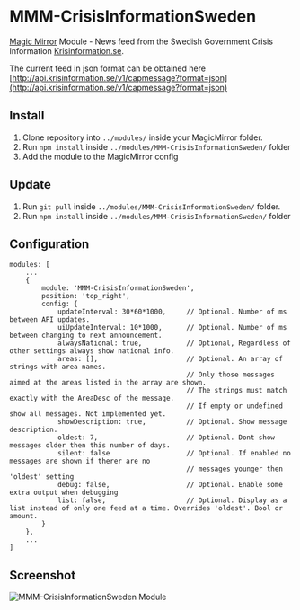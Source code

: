 # MMM-CrisisInformationSweden
[Magic Mirror](https://magicmirror.builders/) Module - News feed from the Swedish Government Crisis Information 
[Krisinformation.se](https://www.krisinformation.se/engelska).

The current feed in json format can be obtained here [http://api.krisinformation.se/v1/capmessage?format=json](http://api.krisinformation.se/v1/capmessage?format=json)


## Install
1. Clone repository into ``../modules/`` inside your MagicMirror folder.
2. Run ``npm install`` inside ``../modules/MMM-CrisisInformationSweden/`` folder
3. Add the module to the MagicMirror config

## Update
1. Run ``git pull`` inside ``../modules/MMM-CrisisInformationSweden/`` folder.
2. Run ``npm install`` inside ``../modules/MMM-CrisisInformationSweden/`` folder

## Configuration
```
modules: [
    ...
    {
        module: 'MMM-CrisisInformationSweden',
        position: 'top_right',
        config: {
            updateInterval: 30*60*1000,     // Optional. Number of ms between API updates.
            uiUpdateInterval: 10*1000,      // Optional. Number of ms between changing to next announcement.
            alwaysNational: true,           // Optional, Regardless of other settings always show national info.
            areas: [],                      // Optional. An array of strings with area names. 
                                            // Only those messages aimed at the areas listed in the array are shown. 
                                            // The strings must match exactly with the AreaDesc of the message.
                                            // If empty or undefined show all messages. Not implemented yet.
            showDescription: true,          // Optional. Show message description.
            oldest: 7,                      // Optional. Dont show messages older then this number of days.
            silent: false                   // Optional. If enabled no messages are shown if therer are no
                                            // messages younger then 'oldest' setting
            debug: false,                   // Optional. Enable some extra output when debugging
            list: false,                    // Optional. Display as a list instead of only one feed at a time. Overrides 'oldest'. Bool or amount.
        }
    },
    ...
]
```


## Screenshot

![MMM-CrisisInformationSweden Module](https://github.com/boghammar/MMM-CrisisInformationSweden/blob/master/docs/ScreenShot2.PNG)
